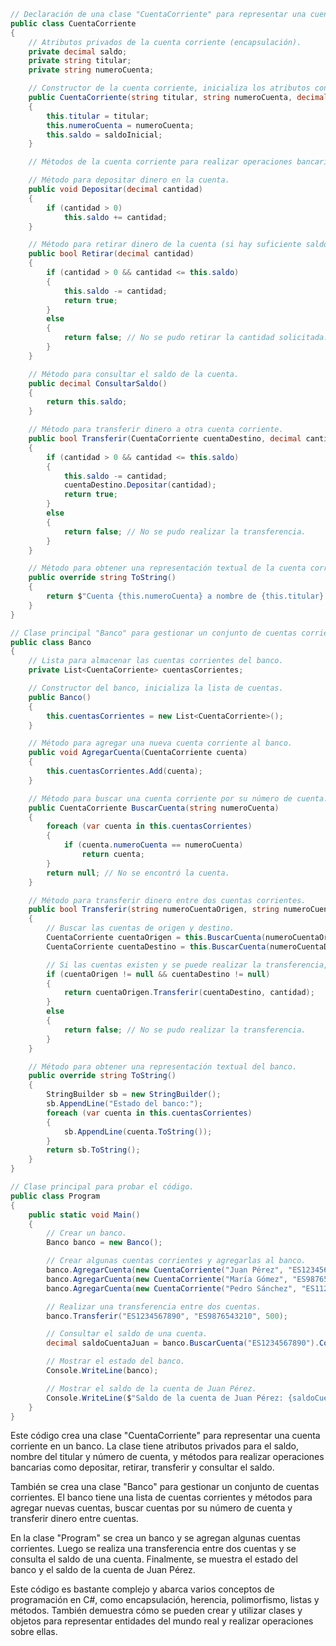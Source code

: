 ```c#
// Declaración de una clase "CuentaCorriente" para representar una cuenta corriente en un banco.
public class CuentaCorriente
{
    // Atributos privados de la cuenta corriente (encapsulación).
    private decimal saldo;
    private string titular;
    private string numeroCuenta;

    // Constructor de la cuenta corriente, inicializa los atributos con los valores proporcionados.
    public CuentaCorriente(string titular, string numeroCuenta, decimal saldoInicial)
    {
        this.titular = titular;
        this.numeroCuenta = numeroCuenta;
        this.saldo = saldoInicial;
    }

    // Métodos de la cuenta corriente para realizar operaciones bancarias.

    // Método para depositar dinero en la cuenta.
    public void Depositar(decimal cantidad)
    {
        if (cantidad > 0)
            this.saldo += cantidad;
    }

    // Método para retirar dinero de la cuenta (si hay suficiente saldo).
    public bool Retirar(decimal cantidad)
    {
        if (cantidad > 0 && cantidad <= this.saldo)
        {
            this.saldo -= cantidad;
            return true;
        }
        else
        {
            return false; // No se pudo retirar la cantidad solicitada.
        }
    }

    // Método para consultar el saldo de la cuenta.
    public decimal ConsultarSaldo()
    {
        return this.saldo;
    }

    // Método para transferir dinero a otra cuenta corriente.
    public bool Transferir(CuentaCorriente cuentaDestino, decimal cantidad)
    {
        if (cantidad > 0 && cantidad <= this.saldo)
        {
            this.saldo -= cantidad;
            cuentaDestino.Depositar(cantidad);
            return true;
        }
        else
        {
            return false; // No se pudo realizar la transferencia.
        }
    }

    // Método para obtener una representación textual de la cuenta corriente.
    public override string ToString()
    {
        return $"Cuenta {this.numeroCuenta} a nombre de {this.titular} con saldo {this.saldo:C2}";
    }
}

// Clase principal "Banco" para gestionar un conjunto de cuentas corrientes.
public class Banco
{
    // Lista para almacenar las cuentas corrientes del banco.
    private List<CuentaCorriente> cuentasCorrientes;

    // Constructor del banco, inicializa la lista de cuentas.
    public Banco()
    {
        this.cuentasCorrientes = new List<CuentaCorriente>();
    }

    // Método para agregar una nueva cuenta corriente al banco.
    public void AgregarCuenta(CuentaCorriente cuenta)
    {
        this.cuentasCorrientes.Add(cuenta);
    }

    // Método para buscar una cuenta corriente por su número de cuenta.
    public CuentaCorriente BuscarCuenta(string numeroCuenta)
    {
        foreach (var cuenta in this.cuentasCorrientes)
        {
            if (cuenta.numeroCuenta == numeroCuenta)
                return cuenta;
        }
        return null; // No se encontró la cuenta.
    }

    // Método para transferir dinero entre dos cuentas corrientes.
    public bool Transferir(string numeroCuentaOrigen, string numeroCuentaDestino, decimal cantidad)
    {
        // Buscar las cuentas de origen y destino.
        CuentaCorriente cuentaOrigen = this.BuscarCuenta(numeroCuentaOrigen);
        CuentaCorriente cuentaDestino = this.BuscarCuenta(numeroCuentaDestino);

        // Si las cuentas existen y se puede realizar la transferencia, realizarla.
        if (cuentaOrigen != null && cuentaDestino != null)
        {
            return cuentaOrigen.Transferir(cuentaDestino, cantidad);
        }
        else
        {
            return false; // No se pudo realizar la transferencia.
        }
    }

    // Método para obtener una representación textual del banco.
    public override string ToString()
    {
        StringBuilder sb = new StringBuilder();
        sb.AppendLine("Estado del banco:");
        foreach (var cuenta in this.cuentasCorrientes)
        {
            sb.AppendLine(cuenta.ToString());
        }
        return sb.ToString();
    }
}

// Clase principal para probar el código.
public class Program
{
    public static void Main()
    {
        // Crear un banco.
        Banco banco = new Banco();

        // Crear algunas cuentas corrientes y agregarlas al banco.
        banco.AgregarCuenta(new CuentaCorriente("Juan Pérez", "ES1234567890", 1000));
        banco.AgregarCuenta(new CuentaCorriente("María Gómez", "ES9876543210", 2000));
        banco.AgregarCuenta(new CuentaCorriente("Pedro Sánchez", "ES1122334455", 3000));

        // Realizar una transferencia entre dos cuentas.
        banco.Transferir("ES1234567890", "ES9876543210", 500);

        // Consultar el saldo de una cuenta.
        decimal saldoCuentaJuan = banco.BuscarCuenta("ES1234567890").ConsultarSaldo();

        // Mostrar el estado del banco.
        Console.WriteLine(banco);

        // Mostrar el saldo de la cuenta de Juan Pérez.
        Console.WriteLine($"Saldo de la cuenta de Juan Pérez: {saldoCuentaJuan:C2}");
    }
}
```

Este código crea una clase "CuentaCorriente" para representar una cuenta corriente en un banco. La clase tiene atributos privados para el saldo, nombre del titular y número de cuenta, y métodos para realizar operaciones bancarias como depositar, retirar, transferir y consultar el saldo.

También se crea una clase "Banco" para gestionar un conjunto de cuentas corrientes. El banco tiene una lista de cuentas corrientes y métodos para agregar nuevas cuentas, buscar cuentas por su número de cuenta y transferir dinero entre cuentas.

En la clase "Program" se crea un banco y se agregan algunas cuentas corrientes. Luego se realiza una transferencia entre dos cuentas y se consulta el saldo de una cuenta. Finalmente, se muestra el estado del banco y el saldo de la cuenta de Juan Pérez.

Este código es bastante complejo y abarca varios conceptos de programación en C#, como encapsulación, herencia, polimorfismo, listas y métodos. También demuestra cómo se pueden crear y utilizar clases y objetos para representar entidades del mundo real y realizar operaciones sobre ellas.